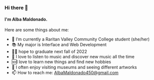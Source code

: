 ### Hi there 👋


#### I'm Alba Maldonado.
Here are some things about me:

- 🏫 I’m currently a Raritan Valley Community College student (she/her)
- 📚 My major is Interface and Web Development
- 👩‍🎓 hope to graduate next fall of 2022
- 🎵 I love to listen to music and discover new music all the time
- 🆕I love to learn new things and find new hobbies
- 🎨 I often enjoy visiting museums and seeing different artworks
- 📫 How to reach me: AlbaMaldonado450@gmail.com


